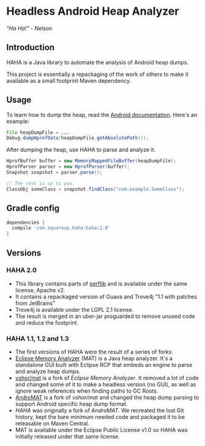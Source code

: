 # Headless Android Heap Analyzer

*“Ha Ha!”* - Nelson


## Introduction

HAHA is a Java library to automate the analysis of Android heap dumps.

This project is essentially a repackaging of the work of others to make it available as a small footprint Maven dependency.

## Usage

To learn how to dump the heap, read the [Android documentation](https://developer.android.com/tools/debugging/debugging-memory.html#HeapDump). Here's an example:

``` java
File heapDumpFile = ...
Debug.dumpHprofData(heapDumpFile.getAbsolutePath());
```

After dumping the heap, use HAHA to parse and analyze it.

``` java
HprofBuffer buffer = new MemoryMappedFileBuffer(heapDumpFile);
HprofParser parser = new HprofParser(buffer);
Snapshot snapshot = parser.parse();

// The rest is up to you.
ClassObj someClass = snapshot.findClass("com.example.SomeClass");
```

## Gradle config

``` groovy
dependencies {
  compile 'com.squareup.haha:haha:2.0'
}
```

## Versions

### HAHA 2.0

* This library contains parts of [perflib](https://android.googlesource.com/platform/tools/base/+/studio-master-dev/perflib) and is available under the same license, Apache v2.
* It contains a repackaged version of Guava and Trove4j "1.1 with patches from JetBrains"
* Trove4j is available under the LGPL 2.1 license.
* The result is merged in an uber-jar proguarded to remove unused code and reduce the footprint.

### HAHA 1.1, 1.2 and 1.3

* The first versions of HAHA were the result of a series of forks:
* [Eclipse Memory Analyzer](https://eclipse.org/mat) (MAT) is a Java heap analyzer. It's a standalone GUI built with Eclipse RCP that embeds an engine to parse and analyze heap dumps.
* [vshor/mat](https://bitbucket.org/vshor/mat) is a fork of *Eclipse Memory Analyzer*. It removed a lot of code and changed some of it to make a headless version (no GUI), as well as ignore weak references when finding paths to GC Roots.
* [AndroMAT](https://bitbucket.org/joebowbeer/andromat/overview) is a fork of *vshor/mat* and changed the heap dump parsing to support Android specific heap dump format.
* *HAHA* was originally a fork of *AndroMAT*. We recreated the lost Git history, kept the bare minimum needed code and packaged it to be releasable on Maven Central.
* MAT is available under the Eclipse Public License v1.0 so HAHA was initially released under that same license.
